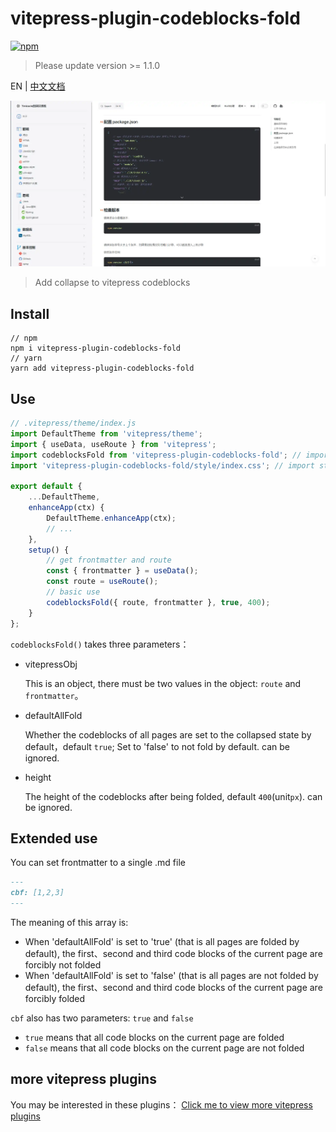 # vitepress-plugin-codeblocks-fold

[![npm](https://img.shields.io/npm/v/vitepress-plugin-codeblocks-fold?color=green)](https://www.npmjs.com/package/vitepress-plugin-codeblocks-fold)

> Please update version >= 1.1.0

EN | [中文文档](README_zh.md)

![](./demo.webp)

> Add collapse to vitepress codeblocks

## Install

```shell
// npm 
npm i vitepress-plugin-codeblocks-fold
// yarn
yarn add vitepress-plugin-codeblocks-fold
```

## Use

```js
// .vitepress/theme/index.js
import DefaultTheme from 'vitepress/theme';
import { useData, useRoute } from 'vitepress';
import codeblocksFold from 'vitepress-plugin-codeblocks-fold'; // import method
import 'vitepress-plugin-codeblocks-fold/style/index.css'; // import style

export default {
    ...DefaultTheme,
    enhanceApp(ctx) {
        DefaultTheme.enhanceApp(ctx);
        // ...
    },
    setup() {
        // get frontmatter and route
        const { frontmatter } = useData();
        const route = useRoute();
        // basic use
        codeblocksFold({ route, frontmatter }, true, 400);
    }
};
```

`codeblocksFold()` takes three parameters：

- vitepressObj

  This is an object, there must be two values in the object: `route` and `frontmatter`。

- defaultAllFold

  Whether the codeblocks of all pages are set to the collapsed state by default，default `true`; Set to 'false' to not fold by default. can be ignored.

- height

  The height of the codeblocks after being folded, default `400`(unit`px`). can be ignored.

## Extended use

You can set frontmatter to a single .md file

```md
---
cbf: [1,2,3]
---
```

The meaning of this array is:

- When 'defaultAllFold' is set to 'true' (that is all pages are folded by default),
  the first、second and third code blocks of the current page are forcibly not folded
- When 'defaultAllFold' is set to 'false' (that is all pages are not folded by default),
  the first、second and third code blocks of the current page are forcibly folded

`cbf` also has two parameters: `true` and `false`

- `true` means that all code blocks on the current page are folded
- `false` means that all code blocks on the current page are not folded

## more vitepress plugins

You may be interested in these plugins：
[Click me to view more vitepress plugins](https://github.com/T-miracle/vitepress-plugins)

